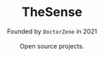 <h1 align="center">TheSense</h1>
<p align="center">Founded by <code>DoctorZene</code> in 2021<br><br>Open source projects.</p>
